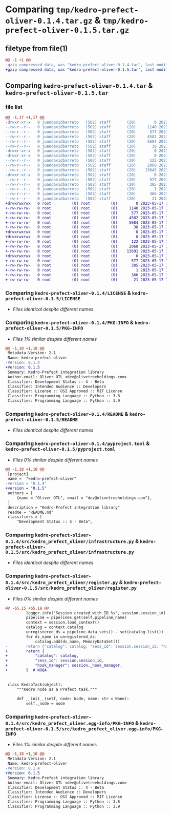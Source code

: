 # Comparing `tmp/kedro-prefect-oliver-0.1.4.tar.gz` & `tmp/kedro-prefect-oliver-0.1.5.tar.gz`

## filetype from file(1)

```diff
@@ -1 +1 @@
-gzip compressed data, was "kedro-prefect-oliver-0.1.4.tar", last modified: Wed May 17 15:41:28 2023, max compression
+gzip compressed data, was "kedro-prefect-oliver-0.1.5.tar", last modified: Wed May 17 16:07:03 2023, max compression
```

## Comparing `kedro-prefect-oliver-0.1.4.tar` & `kedro-prefect-oliver-0.1.5.tar`

### file list

```diff
@@ -1,17 +1,17 @@
-drwxr-xr-x   0 juandavidbarreto   (502) staff       (20)        0 2023-05-17 15:41:28.683102 kedro-prefect-oliver-0.1.4/
--rw-r--r--   0 juandavidbarreto   (502) staff       (20)     1140 2023-03-14 19:43:11.000000 kedro-prefect-oliver-0.1.4/LICENSE
--rw-r--r--   0 juandavidbarreto   (502) staff       (20)      577 2023-05-17 15:41:28.682985 kedro-prefect-oliver-0.1.4/PKG-INFO
--rw-r--r--   0 juandavidbarreto   (502) staff       (20)     4582 2023-03-14 19:43:11.000000 kedro-prefect-oliver-0.1.4/README
--rw-r--r--   0 juandavidbarreto   (502) staff       (20)     5684 2023-05-17 15:39:45.000000 kedro-prefect-oliver-0.1.4/pyproject.toml
--rw-r--r--   0 juandavidbarreto   (502) staff       (20)       38 2023-05-17 15:41:28.683141 kedro-prefect-oliver-0.1.4/setup.cfg
-drwxr-xr-x   0 juandavidbarreto   (502) staff       (20)        0 2023-05-17 15:41:28.680661 kedro-prefect-oliver-0.1.4/src/
-drwxr-xr-x   0 juandavidbarreto   (502) staff       (20)        0 2023-05-17 15:41:28.682129 kedro-prefect-oliver-0.1.4/src/kedro_prefect_oliver/
--rw-r--r--   0 juandavidbarreto   (502) staff       (20)      122 2023-03-24 12:46:02.000000 kedro-prefect-oliver-0.1.4/src/kedro_prefect_oliver/__init__.py
--rw-r--r--   0 juandavidbarreto   (502) staff       (20)     2068 2023-03-24 12:46:03.000000 kedro-prefect-oliver-0.1.4/src/kedro_prefect_oliver/infrastructure.py
--rw-r--r--   0 juandavidbarreto   (502) staff       (20)    13643 2023-05-17 15:32:07.000000 kedro-prefect-oliver-0.1.4/src/kedro_prefect_oliver/register.py
-drwxr-xr-x   0 juandavidbarreto   (502) staff       (20)        0 2023-05-17 15:41:28.682834 kedro-prefect-oliver-0.1.4/src/kedro_prefect_oliver.egg-info/
--rw-r--r--   0 juandavidbarreto   (502) staff       (20)      577 2023-05-17 15:41:28.000000 kedro-prefect-oliver-0.1.4/src/kedro_prefect_oliver.egg-info/PKG-INFO
--rw-r--r--   0 juandavidbarreto   (502) staff       (20)      385 2023-05-17 15:41:28.000000 kedro-prefect-oliver-0.1.4/src/kedro_prefect_oliver.egg-info/SOURCES.txt
--rw-r--r--   0 juandavidbarreto   (502) staff       (20)        1 2023-05-17 15:41:28.000000 kedro-prefect-oliver-0.1.4/src/kedro_prefect_oliver.egg-info/dependency_links.txt
--rw-r--r--   0 juandavidbarreto   (502) staff       (20)      366 2023-05-17 15:41:28.000000 kedro-prefect-oliver-0.1.4/src/kedro_prefect_oliver.egg-info/requires.txt
--rw-r--r--   0 juandavidbarreto   (502) staff       (20)       21 2023-05-17 15:41:28.000000 kedro-prefect-oliver-0.1.4/src/kedro_prefect_oliver.egg-info/top_level.txt
+drwxrwxrwx   0 root         (0) root         (0)        0 2023-05-17 16:07:03.007270 kedro-prefect-oliver-0.1.5/
+-rw-rw-rw-   0 root         (0) root         (0)     1140 2023-05-17 16:06:43.000000 kedro-prefect-oliver-0.1.5/LICENSE
+-rw-rw-rw-   0 root         (0) root         (0)      577 2023-05-17 16:07:03.007270 kedro-prefect-oliver-0.1.5/PKG-INFO
+-rw-rw-rw-   0 root         (0) root         (0)     4582 2023-05-17 16:06:43.000000 kedro-prefect-oliver-0.1.5/README
+-rw-rw-rw-   0 root         (0) root         (0)     5684 2023-05-17 16:06:43.000000 kedro-prefect-oliver-0.1.5/pyproject.toml
+-rw-rw-rw-   0 root         (0) root         (0)       38 2023-05-17 16:07:03.007270 kedro-prefect-oliver-0.1.5/setup.cfg
+drwxrwxrwx   0 root         (0) root         (0)        0 2023-05-17 16:07:03.007270 kedro-prefect-oliver-0.1.5/src/
+drwxrwxrwx   0 root         (0) root         (0)        0 2023-05-17 16:07:03.007270 kedro-prefect-oliver-0.1.5/src/kedro_prefect_oliver/
+-rw-rw-rw-   0 root         (0) root         (0)      122 2023-05-17 16:06:43.000000 kedro-prefect-oliver-0.1.5/src/kedro_prefect_oliver/__init__.py
+-rw-rw-rw-   0 root         (0) root         (0)     2068 2023-05-17 16:06:43.000000 kedro-prefect-oliver-0.1.5/src/kedro_prefect_oliver/infrastructure.py
+-rw-rw-rw-   0 root         (0) root         (0)    13691 2023-05-17 16:06:43.000000 kedro-prefect-oliver-0.1.5/src/kedro_prefect_oliver/register.py
+drwxrwxrwx   0 root         (0) root         (0)        0 2023-05-17 16:07:03.007270 kedro-prefect-oliver-0.1.5/src/kedro_prefect_oliver.egg-info/
+-rw-rw-rw-   0 root         (0) root         (0)      577 2023-05-17 16:07:02.000000 kedro-prefect-oliver-0.1.5/src/kedro_prefect_oliver.egg-info/PKG-INFO
+-rw-rw-rw-   0 root         (0) root         (0)      385 2023-05-17 16:07:03.000000 kedro-prefect-oliver-0.1.5/src/kedro_prefect_oliver.egg-info/SOURCES.txt
+-rw-rw-rw-   0 root         (0) root         (0)        1 2023-05-17 16:07:02.000000 kedro-prefect-oliver-0.1.5/src/kedro_prefect_oliver.egg-info/dependency_links.txt
+-rw-rw-rw-   0 root         (0) root         (0)      366 2023-05-17 16:07:02.000000 kedro-prefect-oliver-0.1.5/src/kedro_prefect_oliver.egg-info/requires.txt
+-rw-rw-rw-   0 root         (0) root         (0)       21 2023-05-17 16:07:02.000000 kedro-prefect-oliver-0.1.5/src/kedro_prefect_oliver.egg-info/top_level.txt
```

### Comparing `kedro-prefect-oliver-0.1.4/LICENSE` & `kedro-prefect-oliver-0.1.5/LICENSE`

 * *Files identical despite different names*

### Comparing `kedro-prefect-oliver-0.1.4/PKG-INFO` & `kedro-prefect-oliver-0.1.5/PKG-INFO`

 * *Files 1% similar despite different names*

```diff
@@ -1,10 +1,10 @@
 Metadata-Version: 2.1
 Name: kedro-prefect-oliver
-Version: 0.1.4
+Version: 0.1.5
 Summary: Kedro-Prefect integration library
 Author-email: Oliver OTL <dev@olivetreeholdings.com>
 Classifier: Development Status :: 4 - Beta
 Classifier: Intended Audience :: Developers
 Classifier: License :: OSI Approved :: MIT License
 Classifier: Programming Language :: Python :: 3.8
 Classifier: Programming Language :: Python :: 3.9
```

### Comparing `kedro-prefect-oliver-0.1.4/README` & `kedro-prefect-oliver-0.1.5/README`

 * *Files identical despite different names*

### Comparing `kedro-prefect-oliver-0.1.4/pyproject.toml` & `kedro-prefect-oliver-0.1.5/pyproject.toml`

 * *Files 0% similar despite different names*

```diff
@@ -1,10 +1,10 @@
 [project]
 name =  "kedro-prefect-oliver"
-version = "0.1.4"
+version = "0.1.5"
 authors = [
     {name = "Oliver OTL", email = "dev@olivetreeholdings.com"},
 ]
 description = "Kedro-Prefect integration library"
 readme = "README.md"
 classifiers = [
     "Development Status :: 4 - Beta",
```

### Comparing `kedro-prefect-oliver-0.1.4/src/kedro_prefect_oliver/infrastructure.py` & `kedro-prefect-oliver-0.1.5/src/kedro_prefect_oliver/infrastructure.py`

 * *Files identical despite different names*

### Comparing `kedro-prefect-oliver-0.1.4/src/kedro_prefect_oliver/register.py` & `kedro-prefect-oliver-0.1.5/src/kedro_prefect_oliver/register.py`

 * *Files 0% similar despite different names*

```diff
@@ -65,15 +65,19 @@
         logger.info("Session created with ID %s", session.session_id)
         pipeline = pipelines.get(self.pipeline_name)
         context = session.load_context()
         catalog = context.catalog
         unregistered_ds = pipeline.data_sets() - set(catalog.list())  # NOQA
         for ds_name in unregistered_ds:
             catalog.add(ds_name, MemoryDataSet())
-        return {"catalog": catalog, "sess_id": session.session_id, "hook_manager": session._hook_manager} # NOQA
+        return {
+            "catalog": catalog,
+            "sess_id": session.session_id,
+            "hook_manager": session._hook_manager,
+        }  # NOQA
 
 
 class KedroTask(object):
     """Kedro node as a Prefect task."""
 
     def __init__(self, node: Node, name: str = None):
         self._node = node
```

### Comparing `kedro-prefect-oliver-0.1.4/src/kedro_prefect_oliver.egg-info/PKG-INFO` & `kedro-prefect-oliver-0.1.5/src/kedro_prefect_oliver.egg-info/PKG-INFO`

 * *Files 1% similar despite different names*

```diff
@@ -1,10 +1,10 @@
 Metadata-Version: 2.1
 Name: kedro-prefect-oliver
-Version: 0.1.4
+Version: 0.1.5
 Summary: Kedro-Prefect integration library
 Author-email: Oliver OTL <dev@olivetreeholdings.com>
 Classifier: Development Status :: 4 - Beta
 Classifier: Intended Audience :: Developers
 Classifier: License :: OSI Approved :: MIT License
 Classifier: Programming Language :: Python :: 3.8
 Classifier: Programming Language :: Python :: 3.9
```

